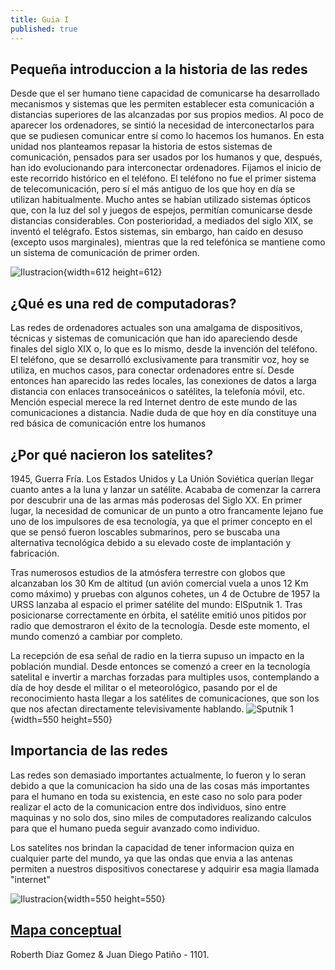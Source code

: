 ```yaml
---
title: Guia I
published: true
---
```


## Pequeña introduccion a la historia de las redes
Desde que el ser humano tiene capacidad de comunicarse ha desarrollado mecanismos y sistemas que les permiten establecer esta comunicación a distancias superiores de las alcanzadas por sus
propios medios.
Al poco de aparecer los ordenadores, se sintió la necesidad de interconectarlos para que se pudiesen comunicar entre sí como lo hacemos los humanos.
En esta unidad nos planteamos repasar la historia de estos sistemas
de comunicación, pensados para ser usados por los humanos y que,
después, han ido evolucionando para interconectar ordenadores.
Fijamos el inicio de este recorrido histórico en el teléfono. El teléfono
no fue el primer sistema de telecomunicación, pero sí el más antiguo
de los que hoy en día se utilizan habitualmente. Mucho antes se habían utilizado sistemas ópticos que, con la luz del sol y juegos de espejos, permitían comunicarse desde distancias considerables. Con
posterioridad, a mediados del siglo XIX, se inventó el telégrafo. Estos
sistemas, sin embargo, han caído en desuso (excepto usos marginales), mientras que la red telefónica se mantiene como un sistema de
comunicación de primer orden.

![Ilustracion](https://media.istockphoto.com/vectors/smart-phone-social-network-drawing-vector-id466545437?s=612x612){width=612 height=612}

## ¿Qué es una red de computadoras?
Las redes de ordenadores actuales son una amalgama de dispositivos,
técnicas y sistemas de comunicación que han ido apareciendo desde finales del siglo XIX o, lo que es lo mismo, desde la invención del teléfono.
El teléfono, que se desarrolló exclusivamente para transmitir voz, hoy se
utiliza, en muchos casos, para conectar ordenadores entre sí. Desde entonces han aparecido las redes locales, las conexiones de datos a larga
distancia con enlaces transoceánicos o satélites, la telefonía móvil, etc.
Mención especial merece la red Internet dentro de este mundo de las comunicaciones a distancia. Nadie duda de que hoy en día constituye una
red básica de comunicación entre los humanos

## ¿Por qué nacieron los satelites?
1945, Guerra Fría. Los Estados Unidos y La Unión Soviética querían llegar cuanto antes a la luna y lanzar un satélite. Acababa de comenzar la carrera por descubrir una de las armas más poderosas del Siglo XX. En primer lugar, la necesidad de comunicar de un punto a otro francamente lejano fue uno de los impulsores de esa tecnología, ya que el primer concepto en el que se pensó fueron loscables submarinos, pero se buscaba una alternativa tecnológica debido a su elevado coste de implantación y fabricación.

Tras numerosos estudios de la atmósfera terrestre con globos que alcanzaban los 30 Km de altitud (un avión comercial vuela a unos 12 Km como máximo) y pruebas con algunos cohetes, un 4 de Octubre de 1957 la URSS lanzaba al espacio el primer satélite del mundo: ElSputnik 1. Tras posicionarse correctamente en órbita, el satélite emitió unos pitidos por radio que demostraron el éxito de la tecnología. Desde este momento, el mundo comenzó a cambiar por completo.

La recepción de esa señal de radio en la tierra supuso un impacto en la población mundial. Desde entonces se comenzó a creer en la tecnología satelital e invertir a marchas forzadas para multiples usos, contemplando a día de hoy desde el militar o el meteorológico, pasando por el de reconocimiento hasta llegar a los satélites de comunicaciones, que son los que nos afectan directamente televisivamente hablando.
![Sputnik 1](https://www.google.com/url?sa=i&url=https%3A%2F%2Fwww.elespanol.com%2Fel-cultural%2Fciencia%2Fentre_2_aguas%2F20171006%2Fsputnik-satelite-pionero%2F252226170_0.html&psig=AOvVaw0ne8-SfymchVPkX6RfghsC&ust=1647577650832000&source=images&cd=vfe&ved=0CAgQjRxqFwoTCLjjp5inzPYCFQAAAAAdAAAAABAD){width=550 height=550}

## Importancia de las redes
Las redes son demasiado importantes actualmente, lo fueron y lo seran debido a que la comunicacion ha sido una de las cosas más importantes para el humano en toda su
existencia, en este caso no solo para poder realizar el acto de la comunicacion entre dos individuos, sino entre maquinas y no solo dos, sino miles de computadores realizando
calculos para que el humano pueda seguir avanzado como individuo.

Los satelites nos brindan la capacidad de tener informacion quiza en cualquier parte del mundo, ya que las ondas que envia a las antenas permiten a nuestros dispositivos
conectarese y adquirir esa magia llamada "internet"

![Ilustracion](https://www.google.com/url?sa=i&url=https%3A%2F%2Fwww.microsiervos.com%2Farchivo%2Fespacio%2Fgraficoresumen-satelites-orbita-alrededor-tierra.html&psig=AOvVaw13nni4etk_nDcnPHFcLQKg&ust=1647578786016000&source=images&cd=vfe&ved=2ahUKEwjlm8Gzq8z2AhV8cjABHWbcB0MQjRx6BAgAEAk){width=550 height=550}

[Mapa conceptual](https://lucid.app/lucidchart/7386e6cd-2875-4134-8ab2-f2bed179c133/edit?invitationId=inv_7249779f-d99b-4a7b-951e-d86b01e7e398)
---
Roberth Diaz Gomez & Juan Diego Patiño - 1101.
